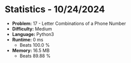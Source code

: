 # Statistics - 10/24/2024 

- **Problem:** 17 - Letter Combinations of a Phone Number 
- **Difficulty:** Medium 
- **Language:** Python3 
- **Runtime:** 0 ms 
    - Beats 100.0 % 
- **Memory:** 16.5 MB 
    - Beats 89.88 % 